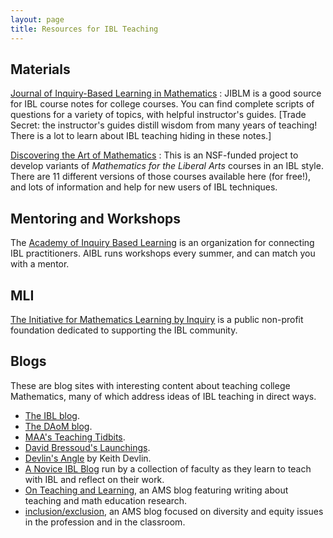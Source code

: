 ```yaml
---
layout: page
title: Resources for IBL Teaching
---
```


## Materials



<a href="http://jiblm.org/index.php" target="_new">Journal of Inquiry-Based Learning in Mathematics</a>
: JIBLM is a good source for IBL course notes for college courses. You can find
complete scripts of questions for a variety of topics, with helpful instructor's guides. [Trade Secret: the instructor's guides distill wisdom from many years of teaching! There is a lot to learn about IBL teaching hiding in these notes.]


<a href="https://www.artofmathematics.org" target="_new">Discovering the Art of Mathematics</a>
: This is an NSF-funded project to develop variants of <i>Mathematics for the
Liberal Arts</i> courses in an IBL style. There are 11 different versions of
those courses available here (for free!), and lots of information and help for
new users of IBL techniques.

## Mentoring and Workshops

The <a href="http://www.inquirybasedlearning.org/" target="_new">Academy of Inquiry Based
Learning</a> is an organization for connecting IBL practitioners. AIBL runs
workshops every summer, and can match you with a mentor.

## MLI

<a href="http://www.mathlearningbyinquiry.org/" target="_new">The Initiative
for Mathematics Learning by Inquiry</a> is a public non-profit foundation
dedicated to supporting the IBL community.

## Blogs

These are blog sites with interesting content about teaching college Mathematics, many of which address ideas of IBL teaching in direct ways.


  * <a href="http://theiblblog.blogspot.com" target="_new">The IBL blog</a>.
  * <a href="https://www.artofmathematics.org/blog" target="_new">The DAoM blog</a>.
  * <a href="http://maateachingtidbits.blogspot.com" target="_new">MAA's Teaching Tidbits</a>.
  * <a href="http://launchings.blogspot.com" target="_new">David Bressoud's Launchings</a>.
  * <a href="http://devlinsangle.blogspot.com" target="_new">Devlin's Angle</a> by Keith Devlin.
  * <a href="https://noviceiblblog.wordpress.com"  target="_new">A Novice IBL Blog</a> run by a collection of faculty as they learn to teach with IBL and reflect on their work.
  * <a href="http://blogs.ams.org/matheducation/" target="_new">On Teaching and Learning</a>, an AMS blog featuring writing about teaching and math education research.
  * <a href="http://blogs.ams.org/inclusionexclusion/"  target="_new">inclusion/exclusion</a>, an AMS blog focused on diversity and equity issues in the profession and in the classroom.
